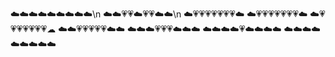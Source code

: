 ⁣☁️☁️☁️☁️☁️☁️☁️☁️☁️\n
☁️☁️💗💗☁️💗💗☁️☁️\n
☁️💗💗💗💗💗💗💗☁️
☁️💗💗💗💗💗💗💗☁️
☁️💗💗💗💗💗💗💗☁⁣️
☁️☁️💗💗💗💗💗☁️☁️
☁️☁️☁️💗💗💗☁️☁️☁️
☁️☁️☁️☁️💗☁️☁️☁️☁️
☁️☁️☁️☁️☁️☁️☁️☁️☁️
